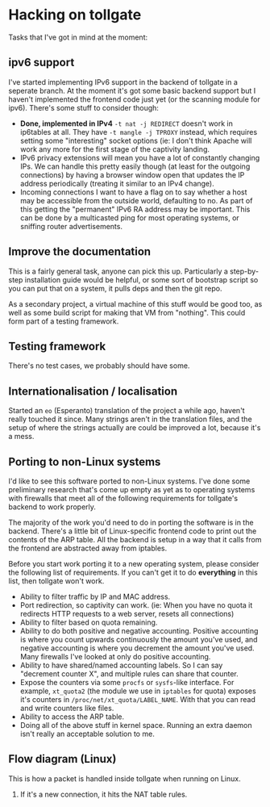 # Hacking on tollgate #

Tasks that I've got in mind at the moment:

## ipv6 support ##

I've started implementing IPv6 support in the backend of tollgate in a seperate branch.  At the moment it's got some basic backend support but I haven't implemented the frontend code just yet (or the scanning module for ipv6).  There's some stuff to consider though:

* **Done, implemented in IPv4** <strikeout>`-t nat -j REDIRECT` doesn't work in ip6tables at all.  They have `-t mangle -j TPROXY` instead, which requires setting some "interesting" socket options (ie: I don't think Apache will work any more for the first stage of the captivity landing.</strikeout>
* IPv6 privacy extensions will mean you have a lot of constantly changing IPs.  We can handle this pretty easily though (at least for the outgoing connections) by having a browser window open that updates the IP address periodically (treating it similar to an IPv4 change).
* Incoming connections I want to have a flag on to say whether a host may be accessible from the outside world, defaulting to no.  As part of this getting the "permanent" IPv6 RA address may be important.  This can be done by a multicasted ping for most operating systems, or sniffing router advertisements.


## Improve the documentation ##

This is a fairly general task, anyone can pick this up.  Particularly a step-by-step installation guide would be helpful, or some sort of bootstrap script so you can put that on a system, it pulls deps and then the git repo.

As a secondary project, a virtual machine of this stuff would be good too, as well as some build script for making that VM from "nothing".  This could form part of a testing framework.


## Testing framework ##

There's no test cases, we probably should have some.


## Internationalisation / localisation ##

Started an `eo` (Esperanto) translation of the project a while ago, haven't really touched it since.  Many strings aren't in the translation files, and the setup of where the strings actually are could be improved a lot, because it's a mess.


## Porting to non-Linux systems ##

I'd like to see this software ported to non-Linux systems.  I've done some preliminary research that's come up empty as yet as to operating systems with firewalls that meet all of the following requirements for tollgate's backend to work properly.

The majority of the work you'd need to do in porting the software is in the backend.  There's a little bit of Linux-specific frontend code to print out the contents of the ARP table.  All the backend is setup in a way that it calls from the frontend are abstracted away from iptables.

Before you start work porting it to a new operating system, please consider the following list of requirements.  If you can't get it to do **everything** in this list, then tollgate won't work.

* Ability to filter traffic by IP and MAC address.
* Port redirection, so captivity can work.  (ie: When you have no quota it redirects HTTP requests to a web server, resets all connections)
* Ability to filter based on quota remaining.
* Ability to do both positive and negative accounting.  Positive accounting is where you count upwards continuously the amount you've used, and negative accounting is where you decrement the amount you've used.  Many firewalls I've looked at only do positive accounting.
* Ability to have shared/named accounting labels.  So I can say "decrement counter X", and multiple rules can share that counter.
* Expose the counters via some `procfs` or `sysfs`-like interface.  For example, `xt_quota2` (the module we use in `iptables` for quota) exposes it's counters in `/proc/net/xt_quota/LABEL_NAME`.  With that you can read and write counters like files.
* Ability to access the ARP table.
* Doing all of the above stuff in kernel space.  Running an extra daemon isn't really an acceptable solution to me.


## Flow diagram (Linux) ##

This is how a packet is handled inside tollgate when running on Linux.

1. If it's a new connection, it hits the NAT table rules.
